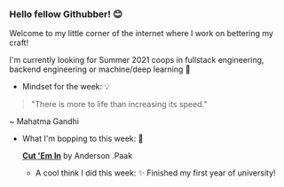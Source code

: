 ### Hello fellow Githubber! 😊
Welcome to my little corner of the internet where I work on bettering my craft! 

I'm currently looking for Summer 2021 coops in fullstack engineering, backend engineering or machine/deep learning 🤖

- Mindset for the week: 💡

>"There is more to life than increasing its speed." 

~ Mahatma Gandhi

- What I'm bopping to this week: 🎵

  [**Cut 'Em In**](https://open.spotify.com/track/1Y1pwv97zAFL5LM2ncjSi4?si=p3FCeDGqQcGug8B6CW-Pjw) by Anderson .Paak 
  
  - A cool think I did this week: ✨
  Finished my first year of university!




